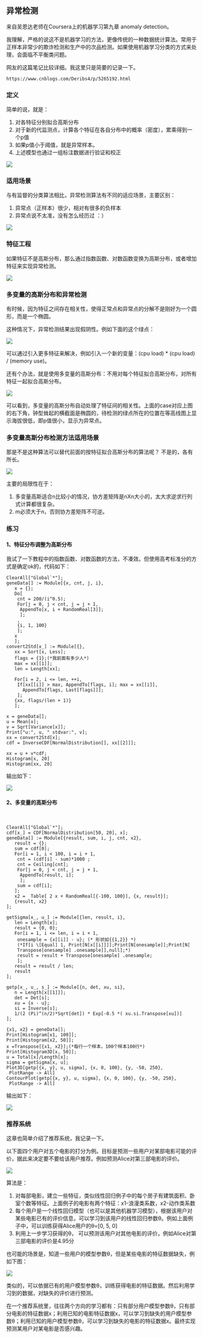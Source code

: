 ## 异常检测

来自吴恩达老师在Coursera上的机器学习第九章 anomaly detection。

我理解，严格的说这不是机器学习的方法，更像传统的一种数据统计算法。常用于正样本非常少的欺诈检测和生产中的次品检测。如果使用机器学习分类的方式来处理，会面临不平衡类问题。

网友的这篇笔记比较详细。我这里只是简要的记录一下。

```
https://www.cnblogs.com/Deribs4/p/5265192.html
```

### 定义

简单的说，就是：

1. 对各特征分别拟合高斯分布
2. 对于新的代监测点，计算各个特征在各自分布中的概率（密度），累乘得到一个p值
3. 如果p值小于阈值，就是异常样本。
4. 上述模型也通过一组标注数据进行验证和校正

![](img/anomaly_detect/anomaly_detect1.jpg)

### 适用场景

与有监督的分类算法相比，异常检测算法有不同的适应场景，主要区别：

1. 异常点（正样本）很少，相对有很多的负样本
2. 异常点说不太准，没有怎么经历过 ：）

![](img/anomaly_detect/anomaly_detect2.jpg)

### 特征工程

如果特征不是高斯分布，那么通过指数函数、对数函数变换为高斯分布，或者增加特征来实现异常检测。

![](img/anomaly_detect/anomaly_detect3.jpg)

### 多变量的高斯分布和异常检测

有时候，因为特征之间存在相关性，使得正常点和异常点的分解不是刚好为一个圆形，而是一个椭圆。

这种情况下，异常检测结果出现假阴性。例如下面的这个绿点：

![](img/anomaly_detect/anomaly_detect4.jpg)



可以通过引入更多特征来解决，例如引入一个新的变量：(cpu load) * (cpu load) / (memory use)。

还有个办法，就是使用多变量的高斯分布：不用对每个特征拟合高斯分布，对所有特征一起拟合高斯分布。

![](img/anomaly_detect/anomaly_detect5.jpg)

可以看到，多变量的高斯分布自动处理了特征间的相关性。上面的case对应上图的右下角，钟型耸起的横截面是椭圆的，待检测的绿点所在的位置在等高线图上显示海拔很低，即p值很小，显示为异常点。

### 多变量高斯分布检测方法适用场景

那是不是这种算法可以替代前面的按特征拟合高斯分布的算法呢？ 不是的，各有所长。

![](img/anomaly_detect/anomaly_detect6.jpg)

主要的局限性在于：

1. 多变量高斯适合n比较小的情况，协方差矩阵是nXn大小的，太大求逆求行列式计算都很复杂。
2. m必须大于n，否则协方差矩阵不可逆。

### 练习

#### 1、特征分布调整为高斯分布

我试了一下教程中的指数函数、对数函数的方法，不凑效。但使用高考标准分的方式是确定ok的，代码如下：

```
ClearAll["Global`*"];
geneData[] := Module[{x, cnt, j, i},
   x = {};
   Do[
    cnt = 200/(i^0.5);
    For[j = 0, j < cnt, j = j + 1,
     AppendTo[x, i + RandomReal[3]];
     ];
    ,
    {i, 1, 100}
    ];
   x
   ];
convert2Std[x_] := Module[{},
   xx = Sort[x, Less];
   flags = {1};(*我前面有多少人*)
   max = xx[[1]];
   len = Length[xx];

   For[i = 2, i <= len, ++i,
    If[xx[[i]] > max, AppendTo[flags, i]; max = xx[[i]],  
      AppendTo[flags, Last[flags]]];
    ];
   {xx, flags/(len + 1)}
   ];

x = geneData[];
u = Mean[x];
v = Sqrt[Variance[x]];
Print["u:", u, " stdvar:", v];
xx = convert2Std[x];
cdf = InverseCDF[NormalDistribution[], xx[[2]]];

xx = u + v*cdf;
Histogram[x, 20]
Histogram[xx, 20]
```

输出如下：

![](img/anomaly_detect/anomaly_detect7.jpg)

#### 2、多变量的高斯分布

​	

```
ClearAll["Global`*"];
cdf[x_] = CDF[NormalDistribution[50, 20], x];
geneData[] := Module[{result, sum, i, j, cnt, x2},
   result = {};
   sum = cdf[0];
   For[i = 1, i < 100, i = i + 1,
    cnt = (cdf[i] - sum)*1000 ;
    cnt = Ceiling[cnt];
    For[j = 0, j < cnt, j = j + 1,
     AppendTo[result, i];
     ];
    sum = cdf[i];
   ];
   x2 =  Table[ 2 x + RandomReal[{-100, 100}], {x, result}];
   {result, x2}
];

getSigma[x_, u_] := Module[{len, result, i},
   len = Length[x];
   result = {0, 0};
   For[i = 1, i <= len, i = i + 1,
    onesample = {x[[i]] - u}; (* 形状如{{1,2}} *)
    (*If[i \[Equal] 1, Print[N[x[[i]]]];Print[N[onesample]];Print[N[
    Transpose[onesample] .onesample]],null];*)
    result = result + Transpose[onesample] .onesample;
    ];
   result = result / len;
   result
];
   
getp[x_, u_, s_] := Module[{n, det, xu, si},
   n = Length[x[[1]]];
   det = Det[s];
   xu = {x - u};
   si = Inverse[s];
   1/(2 (Pi)^(n/2)*Sqrt[det]) * Exp[-0.5 *( xu.si.Transpose[xu])]
];

{x1, x2} = geneData[];
Print[Histogram[x1, 100]];
Print[Histogram[x2, 50]];
x =Transpose[{x1, x2}];(*每行一个样本，100个样本100行*)
Print[Histogram3D[x, 50]];
u = Total[x]/Length[x];
sigma = getSigma[x, u];
Plot3D[getp[{x, y}, u, sigma], {x, 0, 100}, {y, -50, 250}, 
 PlotRange -> All]
ContourPlot[getp[{x, y}, u, sigma], {x, 0, 100}, {y, -50, 250}, 
 PlotRange -> All]
```

输出如下：

![](img/anomaly_detect/anomaly_detect8.jpg)

### 推荐系统

这章也简单介绍了推荐系统，我记录一下。

以下面四个用户对五个电影的打分为例。目标是预测一些用户对某部电影可能的评价，据此来决定要不要给该用户推荐。例如预测Alice对第三部电影的评价。

![](img/anomaly_detect/recommend1.jpg)

算法是：

1. 对每部电影，建立一些特征，类似线性回归例子中的每个房子有建筑面积、卧室个数等特征。上面例子的电影有两个特征：x1-浪漫类系数，x2-动作类系数
2. 每个用户是一个线性回归模型（也可以是其他机器学习模型），根据该用户对某些电影已有的评价信息，可以学习到该用户的线性回归参数θ。例如上面例子中，可以训练获得Alice用户的θ=[0, 5, 0]
3. 利用上一步学习获得的θ， 可以预测该用户对其他电影的评价，例如Alice对第三部电影的评价是4.95分

也可能的场景是，知道一些用户的模型参数θ，但是某些电影的特征数据缺失，例如下图：

![](img/anomaly_detect/recommend2.jpg)

类似的，可以依据已有的用户模型参数θ，训练获得电影的特征数据。然后利用学习到的数据，对缺失的评价进行预测。

在一个推荐系统里，往往两个方向的学习都有：只有部分用户模型参数θ，只有部分电影的特征数据x；利用已知的电影特征数据x，可以学习到缺失的用户模型参数θ；利用已知的用户模型参数θ，可以学习到缺失的电影的特征数据x。最终实现预测某用户对某电影是否感兴趣。